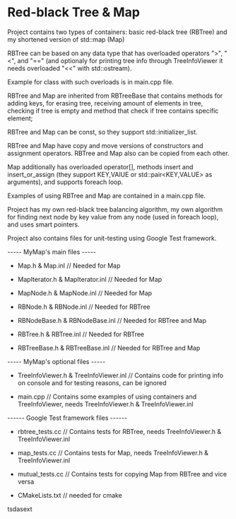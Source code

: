 # Red-black Tree & Map

Project contains two types of containers: basic red-black tree (RBTree) and my shortened version of std::map (Map)

RBTree can be based on any data type that has overloaded operators ">", "<", and "==" (and optionaly  for printing tree info through TreeInfoViewer it needs overloaded "<<" with std::ostream).

Example for class with such overloads is in main.cpp file.

RBTree and Map are inherited from RBTreeBase that contains methods for adding keys, for erasing tree, receiving amount of elements in tree, checking if tree is empty and method that check if tree contains specific element;

RBTree and Map can be const, so they support std::initializer_list.

RBTree and Map have copy and move versions of constructors and assignment operators. RBTree and Map also can be copied from each other. 

Map additionally has overloaded operator[], methods insert and insert_or_assign (they support KEY,VAlUE or std::pair<KEY,VALUE> as arguments), and supports foreach loop.

Examples of using RBTree and Map are contained in a main.cpp file.

Project has my own red-black tree balancing algorithm, my own algorithm for finding next node by key value from any node (used in foreach loop), and uses smart pointers.

Project also contains files for unit-testing using Google Test framework.

----- MyMap's main files -----

- Map.h & Map.inl // Needed for Map

- MapIterator.h & MapIterator.inl // Needed for Map

- MapNode.h & MapNode.inl // Needed for Map

- RBNode.h & RBNode.inl // Needed for RBTree

- RBNodeBase.h & RBNodeBase.inl // Needed for RBTree and Map

- RBTree.h & RBTree.inl // Needed for RBTree

- RBTreeBase.h & RBTreeBase.inl  // Needed for RBTree and Map

----- MyMap's optional files -----

- TreeInfoViewer.h & TreeInfoViewer.inl // Contains code for printing info on console and for testing reasons, can be ignored

- main.cpp // Contains some examples of using containers and TreeInfoViewer, needs TreeInfoViewer.h & TreeInfoViewer.inl

------ Google Test framework files ------

- rbtree_tests.cc // Contains tests for RBTree, needs TreeInfoViewer.h & TreeInfoViewer.inl

- map_tests.cc // Contains tests for Map, needs TreeInfoViewer.h & TreeInfoViewer.inl

- mutual_tests.cc // Contains tests for copying Map from RBTree and vice versa

- CMakeLists.txt // needed for cmake 


tsdasext
